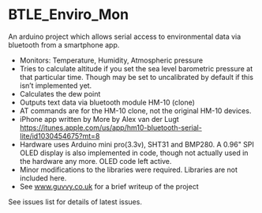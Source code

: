 BTLE_Enviro_Mon
===============
An arduino project which allows serial access to environmental data via bluetooth from a smartphone app.

* Monitors: Temperature, Humidity, Atmospheric pressure
* Tries to calculate altitude if you set the sea level barometric pressure at that particular time. Though may be set to uncalibrated by default if this isn’t implemented yet.
* Calculates the dew point
* Outputs text data via bluetooth module HM-10 (clone)
* AT commands are for the HM-10 clone, not the original HM-10 devices.
* iPhone app written by More by Alex van der Lugt https://itunes.apple.com/us/app/hm10-bluetooth-serial-lite/id1030454675?mt=8
* Hardware uses Arduino mini pro(3.3v), SHT31 and BMP280. A 0.96" SPI OLED display is also implemented in code, though not actually used in the hardware any more. OLED code left active. 
* Minor modifications to the libraries were required. Libraries are not included here.
* See www.guvvy.co.uk for a brief writeup of the project

See issues list for details of latest issues.
